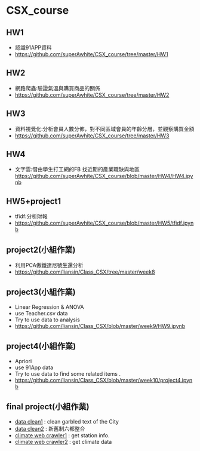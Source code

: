 # CSX_course
## HW1
  - 認識91APP資料
  - https://github.com/superAwhite/CSX_course/tree/master/HW1

## HW2
  - 網路爬蟲:驗證氣溫與購買商品的關係  
  - https://github.com/superAwhite/CSX_course/tree/master/HW2

## HW3
  - 資料視覺化:分析會員人數分佈，對不同區域會員的年齡分層，並觀察購買金額
  - https://github.com/superAwhite/CSX_course/tree/master/HW3

## HW4
  - 文字雲:借由學生打工網的FB 找近期的產業職缺與地區
  https://github.com/superAwhite/CSX_course/blob/master/HW4/HW4.ipynb

## HW5+project1
  - tfidf:分析財報
  - https://github.com/superAwhite/CSX_course/blob/master/HW5/tfidf.ipynb

## project2(小組作業)
 - 利用PCA做鐵達尼號生還分析
 - https://github.com/liansin/Class_CSX/tree/master/week8

## project3(小組作業)
 - Linear Regression & ANOVA
 - use Teacher.csv data
 - Try to use data to analysis
 - https://github.com/liansin/Class_CSX/blob/master/week9/HW9.ipynb
 
## project4(小組作業)
- Apriori
- use 91App data
- Try to use data to find some related items .
- https://github.com/liansin/Class_CSX/blob/master/week10/project4.ipynb

## final project(小組作業)
- [data clean1](https://github.com/superAwhite/CSX_course/blob/master/final/final.ipynb) : clean garbled text of the City
- [data clean2](https://github.com/superAwhite/CSX_course/blob/master/final/clean_cityUnite.ipynb) : 新舊制六都整合
- [climate web crawler1](https://github.com/superAwhite/CSX_course/blob/master/final/climate1_getStationInfo.ipynb) : get station info.
- [climate web crawler2](https://github.com/superAwhite/CSX_course/blob/master/final/climate2_getClimate.ipynb) : get climate data
